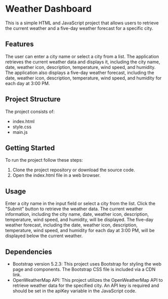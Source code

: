 # Weather Dashboard
This is a simple HTML and JavaScript project that allows users to retrieve the current weather and a five-day weather forecast for a specific city.

## Features
The user can enter a city name or select a city from a list.
The application retrieves the current weather data and displays it, including the city name, date, weather icon, description, temperature, wind speed, and humidity.
The application also displays a five-day weather forecast, including the date, weather icon, description, temperature, wind speed, and humidity for each day at 3:00 PM.

## Project Structure
The project consists of:

- index.html
- style.css
- main.js

## Getting Started
To run the project follow these steps:

1. Clone the project repository or download the source code.
2. Open the index.html file in a web browser.

## Usage
Enter a city name in the input field or select a city from the list.
Click the "Submit" button to retrieve the weather data.
The current weather information, including the city name, date, weather icon, description, temperature, wind speed, and humidity, will be displayed.
The five-day weather forecast, including the date, weather icon, description, temperature, wind speed, and humidity for each day at 3:00 PM, will be displayed below the current weather.

## Dependencies
- Bootstrap version 5.2.3: This project uses Bootstrap for styling the web page and components. The Bootstrap CSS file is included via a CDN link.
- OpenWeatherMap API: This project utilizes the OpenWeatherMap API to retrieve weather data for the specified city. An API key is required and should be set in the apiKey variable in the JavaScript code.
